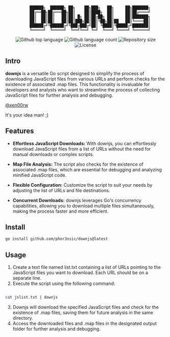 
<div align="center">

```

	██████╗  ██████╗ ██╗    ██╗███╗   ██╗     ██╗███████╗
	██╔══██╗██╔═══██╗██║    ██║████╗  ██║     ██║██╔════╝
	██║  ██║██║   ██║██║ █╗ ██║██╔██╗ ██║     ██║███████╗
	██║  ██║██║   ██║██║███╗██║██║╚██╗██║██   ██║╚════██║
	██████╔╝╚██████╔╝╚███╔███╔╝██║ ╚████║╚█████╔╝███████║
	╚═════╝  ╚═════╝  ╚══╝╚══╝ ╚═╝  ╚═══╝ ╚════╝ ╚══════╝
```
</div>
<p align="center">
  <img alt="Github top language" src="https://img.shields.io/github/languages/top/deeplooklabs/downjs?color=56BEB8">

  <img alt="Github language count" src="https://img.shields.io/github/languages/count/deeplooklabs/downjs?color=56BEB8">

  <img alt="Repository size" src="https://img.shields.io/github/repo-size/deeplooklabs/downjs?color=56BEB8">

  <img alt="License" src="https://img.shields.io/github/license/deeplooklabs/downjs?color=56BEB8">
</p>

## ##
## Intro
**downjs** is a versatile Go script designed to simplify the process of downloading JavaScript files from various URLs and perform checks for the existence of associated .map files. This functionality is invaluable for developers and analysts who want to streamline the process of collecting JavaScript files for further analysis and debugging.

[@xen00rw](https://github.com/xen00rw)

It's your idea man! ;)

## Features

- **Effortless JavaScript Downloads:** With downjs, you can effortlessly download JavaScript files from a list of URLs without the need for manual downloads or complex scripts.

- **Map File Analysis:** The script also checks for the existence of associated .map files, which are essential for debugging and analyzing minified JavaScript code.

- **Flexible Configuration:** Customize the script to suit your needs by adjusting the list of URLs and file destinations.

- **Concurrent Downloads:** downjs leverages Go's concurrency capabilities, allowing you to download multiple files simultaneously, making the process faster and more efficient.

## Install

```bash
go install github.com/phor3nsic/downjs@latest
```

## Usage

1. Create a text file named list.txt containing a list of URLs pointing to the JavaScript files you want to download. Each URL should be on a separate line.
2. Execute the script using the following command:

```bash

cat jslist.txt | downjs
```
3. Downjs will download the specified JavaScript files and check for the existence of .map files, saving them for future analysis in the same directory.
4. Access the downloaded files and .map files in the designated output folder for further analysis and debugging.
